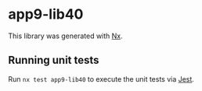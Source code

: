 # app9-lib40

This library was generated with [Nx](https://nx.dev).

## Running unit tests

Run `nx test app9-lib40` to execute the unit tests via [Jest](https://jestjs.io).
